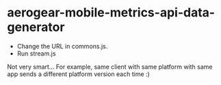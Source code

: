 # aerogear-mobile-metrics-api-data-generator

* Change the URL in commons.js.
* Run stream.js


Not very smart... For example, same client with same platform with same app sends a different platform version each time :)
